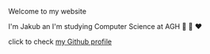 Welcome to my website 

I'm Jakub an I'm studying Computer Science at AGH :green_heart: :black_heart: :heart:


click to check [my Github profile](https://github.com/jakubret)
